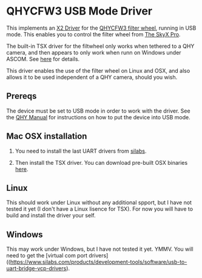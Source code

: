 # QHYCFW3 USB Mode Driver

This implements an [X2 Driver](http://www.bisque.com/x2standard/) for
the [QHYCFW3 filter wheel](https://www.qhyccd.com/index.php?m=content&c=index&a=show&catid=137&id=34),
running in USB mode. This enables you to control the filter wheel from
[The SkyX Pro](http://www.bisque.com/sc/pages/TheSkyX-Professional-Edition.aspx).

The built-in TSX driver for the filtwheel only works when tethered to
a QHY camera, and then appears to only work when runn on Windows under
ASCOM. See [here](http://www.bisque.com/sc/forums/t/35821.aspx) for details.

This driver enables the use of the filter wheel  on Linux and OSX, and also
allows it to be used independent of a QHY camera, should you wish.

## Prereqs

The device must be set to USB mode in order to work with the driver.
See the [QHY Manual](https://www.qhyccd.com/index.php?m=content&c=index&a=show&catid=30&id=186)
for instructions on how to put the device into USB mode.

## Mac OSX installation

1. You need to install the last UART drivers from
   [silabs](https://www.silabs.com/products/development-tools/software/usb-to-uart-bridge-vcp-drivers).
   
2. Then install the TSX driver. You can download pre-built OSX binaries
   [here](https://github.com/scottwis/qhycfw3_usb/releases).

## Linux

This should work under Linux without any additional spport, but I have
not tested it yet (I don't have a Linux lisence for TSX). For now you
will have to build and install the driver your self.

## Windows

This may work under Windows, but I have not tested it yet. YMMV. You
will need to get the [virtual com port drivers]((https://www.silabs.com/products/development-tools/software/usb-to-uart-bridge-vcp-drivers).
